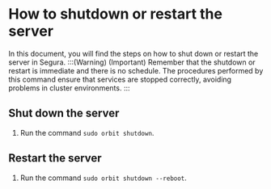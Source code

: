 # How to shutdown or restart the server

In this document, you will find the steps on how to shut down or restart the server in Segura.
:::(Warning) (Important)
Remember that the shutdown or restart is immediate and there is no schedule. The procedures performed by this command ensure that services are stopped correctly, avoiding problems in cluster environments.
:::
## Shut down the server

1. Run the command `sudo orbit shutdown`. 

## Restart the server

1. Run the command `sudo orbit shutdown --reboot`.